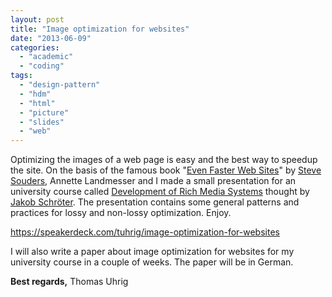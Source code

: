```yaml
---
layout: post
title: "Image optimization for websites"
date: "2013-06-09"
categories: 
  - "academic"
  - "coding"
tags: 
  - "design-pattern"
  - "hdm"
  - "html"
  - "picture"
  - "slides"
  - "web"
---
```


Optimizing the images of a web page is easy and the best way to speedup the site. On the basis of the famous book "[Even Faster Web Sites](http://www.amazon.com/dp/0596522304?tag=stevsoud-20&camp=213381&creative=390973&linkCode=as4&creativeASIN=0596522304&adid=09TZDJ7Z5GDMJPAM6XC6&)" by [Steve Souders](http://www.stevesouders.com/), Annette Landmesser and I made a small presentation for an university course called [Development of Rich Media Systems](https://www.hdm-stuttgart.de/vorlesung_detail?vorlid=4800544) thought by [Jakob Schröter](http://www.xing.com/profile/Jakob_Schroeter). The presentation contains some general patterns and practices for lossy and non-lossy optimization. Enjoy.

https://speakerdeck.com/tuhrig/image-optimization-for-websites

I will also write a paper about image optimization for websites for my university course in a couple of weeks. The paper will be in German.

**Best regards,** Thomas Uhrig

